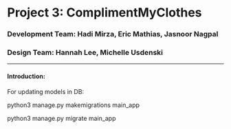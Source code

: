 # Project 3: ComplimentMyClothes
### Development Team: Hadi Mirza, Eric Mathias, Jasnoor Nagpal
### Design Team: Hannah Lee, Michelle Usdenski
---
#### **Introduction:**









For updating models in DB:

python3 manage.py makemigrations main_app

python3 manage.py migrate main_app
